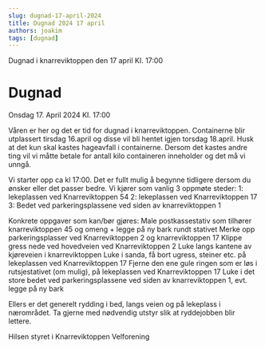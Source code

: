 ```yaml
---
slug: dugnad-17-april-2024
title: Dugnad 2024 17 april 
authors: joakim
tags: [dugnad]
---
```


Dugnad i knarreviktoppen den 17 april KI. 17:00

<!--truncate-->
# Dugnad
Onsdag 17. April 2024 KI. 17:00

Våren er her og det er tid for dugnad i knarreviktoppen. Containerne blir utplassert tirsdag 16.april og disse vil bli hentet igjen torsdag 18.april. Husk at det kun skal kastes hageavfall i containerne. Dersom det kastes andre ting vil vi måtte betale for antall kilo containeren inneholder og det må vi unngå.

Vi starter opp ca kl 17:00. Det er fullt mulig å begynne tidligere dersom du ønsker eller det passer bedre. 
Vi kjører som vanlig 3 oppmøte steder:
1: lekeplassen ved Knarreviktoppen 54
2: lekeplassen ved Knarreviktoppen 17
3: Bedet ved parkeringsplassene ved siden av knarreviktoppen 1

Konkrete oppgaver som kan/bør gjøres:
Male postkassestativ som tilhører knarreviktoppen 45 og omeng + legge på ny bark rundt stativet
Merke opp parkeringsplasser ved Knarreviktoppen 2 og knarreviktoppen 17
Klippe gress nede ved hovedveien ved Knarreviktoppen 2 
Luke langs kantene av kjøreveien i knarreviktoppen 
Luke i sanda, få bort ugress, steiner etc. på lekeplassen ved Knarreviktoppen 17
Fjerne den ene gule ringen som er løs i rutsjestativet (om mulig), på lekeplassen ved Knarreviktoppen 17
Luke i det store bedet ved parkeringsplassene ved siden av knarreviktoppen 1, evt. legge på ny bark

Ellers er det generelt
rydding i bed, langs veien og på lekeplass i
nærområdet. Ta gjerne med nødvendig utstyr slik at
ryddejobben blir lettere.

Hilsen styret i Knarreviktoppen Velforening
